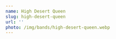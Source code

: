 ```yaml
---
name: High Desert Queen
slug: high-desert-queen
url: ''
photo: /img/bands/high-desert-queen.webp
---
```

